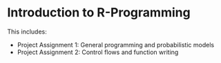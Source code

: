 # Introduction to R-Programming

This includes: 

- Project Assignment 1: General programming and probabilistic models
- Project Assignment 2: Control flows and function writing

